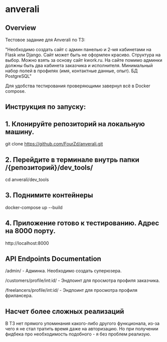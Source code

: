 # anverali

## Overview

Тестовое задание для Anverali по ТЗ:

"Необходимо создать сайт с админ панелью и 2-мя кабинетами на Flask или Django. Сайт может быть не оформлен красиво. Структура на выбор. Можно взять за основу сайт kwork.ru. На сайте помимо админки должны быть два кабинета заказчика и исполнителя. Минимальный набор полей в профилях (имя, контактные данные, опыт). БД PostgreSQL"

Для удобства тестирования проверяющими завернул всё в Docker compose. 

## Инструкция по запуску:

## 1. Клонируйте репозиторий на локальную машину.
git clone https://github.com/FourZd/anverali.git
## 2. Перейдите в терминале внутрь папки /{репозиторий}/dev_tools/ 
cd anverali/dev_tools
## 3. Поднимите контейнеры
docker-compose up --build
## 4. Приложение готово к тестированию. Адрес на 8000 порту.
http://localhost:8000

<h2>API Endpoints Documentation</h2>
<p> /admin/ - Админка. Необходимо создать суперюзера. </p>
<p> /customers/profile/int:id/ - Эндпоинт для просмотра профиля заказчика. </p>
<p> /freelancers/profile/int:id/ - Эндпоинт для просмотра профиля фрилансера. </p>


## Насчет более сложных реализаций
В ТЗ нет прямого упоминания какого-либо другого функционала, 
из-за чего я не стал тратить время даже на авторизацию. Но при получении фидбека про необходимость подобного - я без проблем реализую.